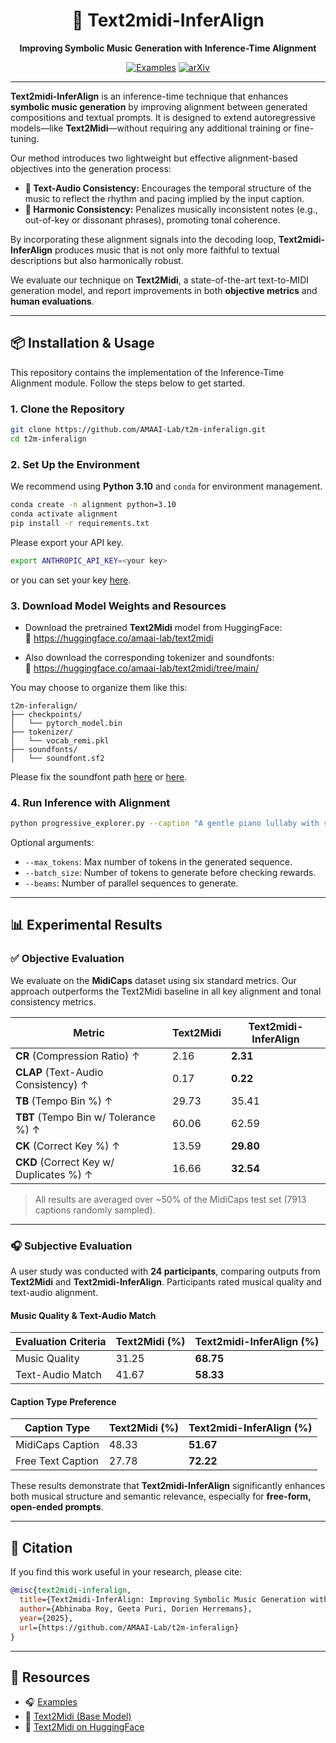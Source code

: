 <h1 align="center">🎼 Text2midi-InferAlign</h1>
<p align="center"><b>Improving Symbolic Music Generation with Inference-Time Alignment</b></p>

<div align="center">

  [![Examples](https://img.shields.io/badge/Examples-Demo-blue?style=flat-square&logo=music)](https://amaai-lab.github.io/t2m-inferalign)
  [![arXiv](https://img.shields.io/badge/arXiv-2406.02255-brightgreen.svg)](https://arxiv.org/abs/2406.02255)
</div>

---

**Text2midi-InferAlign** is an inference-time technique that enhances **symbolic music generation** by improving alignment between generated compositions and textual prompts. It is designed to extend autoregressive models—like **Text2Midi**—without requiring any additional training or fine-tuning.

Our method introduces two lightweight but effective alignment-based objectives into the generation process:

- **🎵 Text-Audio Consistency:** Encourages the temporal structure of the music to reflect the rhythm and pacing implied by the input caption.
- **🎵 Harmonic Consistency:** Penalizes musically inconsistent notes (e.g., out-of-key or dissonant phrases), promoting tonal coherence.

By incorporating these alignment signals into the decoding loop, **Text2midi-InferAlign** produces music that is not only more faithful to textual descriptions but also harmonically robust.

We evaluate our technique on **Text2Midi**, a state-of-the-art text-to-MIDI generation model, and report improvements in both **objective metrics** and **human evaluations**.

---

## 📦 Installation & Usage

This repository contains the implementation of the Inference-Time Alignment module. Follow the steps below to get started.

### 1. Clone the Repository

```bash
git clone https://github.com/AMAAI-Lab/t2m-inferalign.git
cd t2m-inferalign
```

### 2. Set Up the Environment

We recommend using **Python 3.10** and `conda` for environment management.

```bash
conda create -n alignment python=3.10
conda activate alignment
pip install -r requirements.txt
```
Please export your API key. 
```bash
export ANTHROPIC_API_KEY=<your key>
```
or you can set your key [here](https://github.com/AMAAI-Lab/t2m-inferalign/blob/04487795c7a7625ba4d9d17e417774b6a047d19e/progressive_explorer.py#L88C54-L88C71).


### 3. Download Model Weights and Resources

- Download the pretrained **Text2Midi** model from HuggingFace:  
  🔗 https://huggingface.co/amaai-lab/text2midi

- Also download the corresponding tokenizer and soundfonts:  
  🔗 https://huggingface.co/amaai-lab/text2midi/tree/main/

You may choose to organize them like this:

```
t2m-inferalign/
├── checkpoints/
│   └── pytorch_model.bin
├── tokenizer/
│   └── vocab_remi.pkl
├── soundfonts/
│   └── soundfont.sf2
```
Please fix the soundfont path [here](https://github.com/AMAAI-Lab/t2m-inferalign/blob/04487795c7a7625ba4d9d17e417774b6a047d19e/progressive_explorer.py#L31) or [here](https://github.com/AMAAI-Lab/t2m-inferalign/blob/04487795c7a7625ba4d9d17e417774b6a047d19e/progressive_explorer.py#L473).

### 4. Run Inference with Alignment

```bash
python progressive_explorer.py --caption "A gentle piano lullaby with soft melodies" --model_path checkpoints/pytorch_model.bin --tokenizer_path tokenizer/vocab_remi.pkl --output_path outputs/lullaby.mid
```

Optional arguments:
- `--max_tokens`: Max number of tokens in the generated sequence.
- `--batch_size`: Number of tokens to generate before checking rewards.
- `--beams`: Number of parallel sequences to generate.

---

## 📊 Experimental Results

### ✅ Objective Evaluation

We evaluate on the **MidiCaps** dataset using six standard metrics. Our approach outperforms the Text2Midi baseline in all key alignment and tonal consistency metrics.

| Metric                                | Text2Midi | Text2midi-InferAlign |
|---------------------------------------|-----------|-----------------------|
| **CR** (Compression Ratio) ↑          | 2.16      | **2.31**              |
| **CLAP** (Text-Audio Consistency) ↑   | 0.17      | **0.22**              |
| **TB** (Tempo Bin %) ↑                | 29.73     | 35.41                 |
| **TBT** (Tempo Bin w/ Tolerance %) ↑  | 60.06     | 62.59                 |
| **CK** (Correct Key %) ↑              | 13.59     | **29.80**             |
| **CKD** (Correct Key w/ Duplicates %) ↑ | 16.66   | **32.54**             |

> All results are averaged over ~50% of the MidiCaps test set (7913 captions randomly sampled).

---

### 🎧 Subjective Evaluation

A user study was conducted with **24 participants**, comparing outputs from **Text2Midi** and **Text2midi-InferAlign**. Participants rated musical quality and text-audio alignment.

#### Music Quality & Text-Audio Match

| Evaluation Criteria   | Text2Midi (%) | Text2midi-InferAlign (%) |
|-----------------------|---------------|---------------------------|
| Music Quality         | 31.25         | **68.75**                 |
| Text-Audio Match      | 41.67         | **58.33**                 |

#### Caption Type Preference

| Caption Type         | Text2Midi (%) | Text2midi-InferAlign (%) |
|----------------------|---------------|---------------------------|
| MidiCaps Caption     | 48.33         | **51.67**                 |
| Free Text Caption    | 27.78         | **72.22**                 |

These results demonstrate that **Text2midi-InferAlign** significantly enhances both musical structure and semantic relevance, especially for **free-form, open-ended prompts**.

---

## 📌 Citation

If you find this work useful in your research, please cite:

```bibtex
@misc{text2midi-inferalign,
  title={Text2midi-InferAlign: Improving Symbolic Music Generation with Inference-Time Alignment},
  author={Abhinaba Roy, Geeta Puri, Dorien Herremans},
  year={2025},
  url={https://github.com/AMAAI-Lab/t2m-inferalign}
}
```

---

## 🔗 Resources

- 🎧 [Examples](https://amaai-lab.github.io/t2m-inferalign/)
- 🎼 [Text2Midi (Base Model)](https://github.com/AMAAI-Lab/text2midi)
- 🤗 [Text2Midi on HuggingFace](https://huggingface.co/amaai-lab/text2midi)
